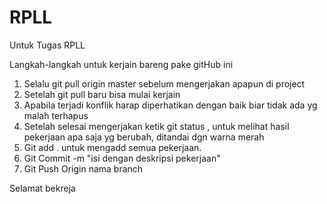 # RPLL
Untuk Tugas RPLL


Langkah-langkah untuk kerjain bareng pake gitHub ini

1. Selalu git pull origin master sebelum mengerjakan apapun di project
2. Setelah git pull baru bisa mulai kerjain
3. Apabila terjadi konflik harap diperhatikan dengan baik biar tidak ada yg malah terhapus
4. Setelah selesai mengerjakan ketik 
git status , untuk melihat hasil pekerjaan apa saja yg berubah, ditandai dgn warna merah
5. Git add .
untuk mengadd semua pekerjaan.
6. Git Commit -m "isi dengan deskripsi pekerjaan"
7. Git Push Origin nama branch


Selamat bekreja
